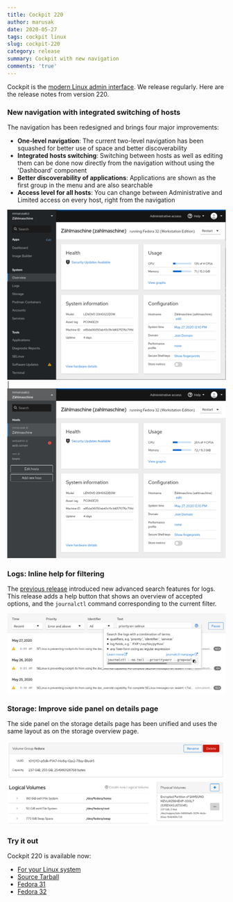 ```yaml
---
title: Cockpit 220
author: marusak
date: 2020-05-27
tags: cockpit linux
slug: cockpit-220
category: release
summary: Cockpit with new navigation
comments: 'true'
---
```


Cockpit is the [modern Linux admin interface](https://cockpit-project.org/). We release regularly. Here are the release notes from version 220.

### New navigation with integrated switching of hosts

The navigation has been redesigned and brings four major improvements:
- **One-level navigation**: The current two-level navigation has been squashed for better use of space and better discoverability
- **Integrated hosts switching**: Switching between hosts as well as editing them can be done now directly from the navigation without using the 'Dashboard' component
- **Better discoverability of applications**: Applications are shown as the first group in the menu and are also searchable
- **Access level for all hosts**: You can change between Administrative and Limited access on every host, right from the navigation

![New one-level navigation](/images/one-level-nav.png) | ![Integrated host switcher](/images/host-switcher.png)

### Logs: Inline help for filtering

The [previous release](https://cockpit-project.org/blog/cockpit-219.html) introduced new advanced search features for logs.
This release adds a help button that shows an overview of accepted options, and the `journalctl` command corresponding to the current filter.

![Logs inline help](/images/logs-inline-help.png)

### Storage: Improve side panel on details page

The side panel on the storage details page has been unified and uses the same layout as on the storage overview page.

![Storage side panel](/images/storage-details-side-panel.png)

### Try it out

Cockpit 220 is available now:

 * [For your Linux system](https://cockpit-project.org/running.html)
 * [Source Tarball](https://github.com/cockpit-project/cockpit/releases/tag/220)
 * [Fedora 31](https://bodhi.fedoraproject.org/updates/FEDORA-2020-be42373991)
 * [Fedora 32](https://bodhi.fedoraproject.org/updates/FEDORA-2020-c21a90d666)
